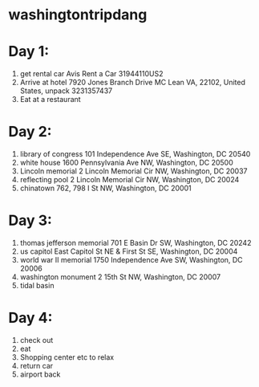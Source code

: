 # washingtontripdang
# Day 1:
1. get rental car Avis Rent a Car
31944110US2
2. Arrive at hotel 7920 Jones Branch Drive MC Lean VA, 22102, United States, unpack
3231357437
3. Eat at a restaurant

# Day 2:
1. library of congress
101 Independence Ave SE, Washington, DC 20540
2. white house
1600 Pennsylvania Ave NW, Washington, DC 20500
3. Lincoln memorial
2 Lincoln Memorial Cir NW, Washington, DC 20037
4. reflecting pool
2 Lincoln Memorial Cir NW, Washington, DC 20024
5. chinatown
762, 798 I St NW, Washington, DC 20001

# Day 3:
1. thomas jefferson memorial
701 E Basin Dr SW, Washington, DC 20242
2. us capitol
East Capitol St NE & First St SE, Washington, DC 20004
3. world war II memorial
1750 Independence Ave SW, Washington, DC 20006
4. washington monument
2 15th St NW, Washington, DC 20007
5. tidal basin

# Day 4: 
1. check out
2. eat
3. Shopping center etc to relax
4. return car
5. airport back


